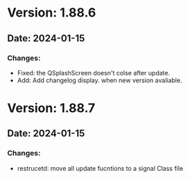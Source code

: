 # Version: 1.88.6
## Date: 2024-01-15
### Changes:
- Fixed: the QSplashScreen doesn't colse after update.
- Add: Add changelog display. when new version avaliable.

# Version: 1.88.7
## Date: 2024-01-15
### Changes:
- restrucetd: move all update fucntions to a signal Class file

